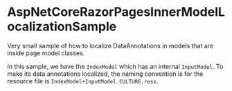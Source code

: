 # AspNetCoreRazorPagesInnerModelLocalizationSample

Very small sample of how to localize DataAnnotations in models that are inside page model classes.

In this sample, we have the `IndexModel` which has an internal `InputModel`. To make its data annotations localized, the naming convention is for the resource file is `IndexModel+InputModel.CULTURE.resx`.